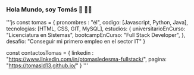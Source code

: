 ### Hola Mundo, soy Tomás 👋 👨‍💻
'''js
const tomas = {
  pronombres : "él",
  codigo: [Javascript, Python, Java],
  tecnologias: [HTML, CSS, GIT, MySQL],
  estudios: {
                        universitarioEnCurso: "Licenciatura en Sistemas",
                        bootcampEnCurso: "Full Stack Developer",
                      },
 desafio: "Conseguir mi primero empleo en el sector IT"
}

const contactosTomas = {
  linkedin : "https://www.linkedin.com/in/ptomasledesma-fullstack/",
  pagina: "https://tomasld13.github.io/"
}
'''
<!--
**tomasld13/tomasld13** is a ✨ _special_ ✨ repository because its `README.md` (this file) appears on your GitHub profile.

Here are some ideas to get you started:

- 🔭 I’m currently working on ...
- 🌱 I’m currently learning ...
- 👯 I’m looking to collaborate on ...
- 🤔 I’m looking for help with ...
- 💬 Ask me about ...
- 📫 How to reach me: ...
- 😄 Pronouns: ...
- ⚡ Fun fact: ...
-->
